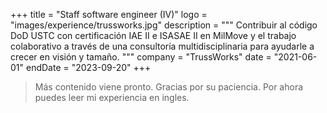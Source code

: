 +++
title = "Staff software engineer (IV)"
logo = "images/experience/trussworks.jpg"
description = """
Contribuir al código DoD USTC con certificación IAE II e ISASAE II en MilMove y
el trabajo colaborativo a través de una consultoría multidisciplinaria para
ayudarle a crecer en visión y tamaño.
"""
company = "TrussWorks"
date = "2021-06-01"
endDate = "2023-09-20"
+++

> Más contenido viene pronto. Gracias por su paciencia. Por ahora puedes leer mi
> experiencia en ingles.
